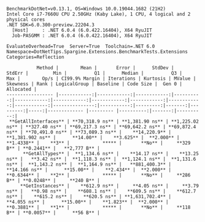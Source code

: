 
    BenchmarkDotNet=v0.13.1, OS=Windows 10.0.19044.1682 (21H2)
    Intel Core i7-7660U CPU 2.50GHz (Kaby Lake), 1 CPU, 4 logical and 2 physical cores
    .NET SDK=6.0.300-preview.22204.3
      [Host]     : .NET 6.0.4 (6.0.422.16404), X64 RyuJIT
      Job-PASGMM : .NET 6.0.4 (6.0.422.16404), X64 RyuJIT

    EvaluateOverhead=True  Server=True  Toolchain=.NET 6.0  
    Namespace=DotNetTips.Spargine.Extensions.BenchmarkTests.Extensions  Categories=Reflection  

               Method |        Mean |       Error |      StdDev |    StdErr |         Min |          Q1 |      Median |          Q3 |         Max |        Op/s | CI99.9% Margin | Iterations | Kurtosis | MValue | Skewness | Rank | LogicalGroup | Baseline | Code Size |  Gen 0 | Allocated |
    ----------------- |------------:|------------:|------------:|----------:|------------:|------------:|------------:|------------:|------------:|------------:|---------------:|-----------:|---------:|-------:|---------:|-----:|------------- |--------- |----------:|-------:|----------:|
     **GetAllInterfaces** | **70,318.9 ns** | **1,381.90 ns** | **1,225.02 ns** | **327.40 ns** | **69,217.3 ns** | **69,642.2 ns** | **69,872.4 ns** | **70,491.0 ns** | **73,089.3 ns** |    **14,220.9** |   **1,381.902 ns** |      **14.00** |    **3.625** |  **2.000** |   **1.4338** |    **3** |            ***** |       **No** |     **329 B** | **0.2441** |   **2,777 B** |
          **GetAllTypes** |  **1,134.6 ns** |    **14.17 ns** |    **13.25 ns** |   **3.42 ns** |  **1,118.3 ns** |  **1,124.1 ns** |  **1,131.6 ns** |  **1,143.2 ns** |  **1,164.9 ns** |   **881,400.3** |      **14.166 ns** |      **15.00** |    **2.434** |  **2.000** |   **0.6344** |    **2** |            ***** |       **No** |     **286 B** | **0.0248** |     **240 B** |
         **GetInstances** |    **612.9 ns** |     **4.05 ns** |     **3.79 ns** |   **0.98 ns** |    **608.1 ns** |    **609.5 ns** |    **612.7 ns** |    **615.2 ns** |    **620.5 ns** | **1,631,702.4** |       **4.055 ns** |      **15.00** |    **1.823** |  **2.000** |   **0.3881** |    **1** |            ***** |       **No** |     **118 B** | **0.0057** |      **56 B** |
